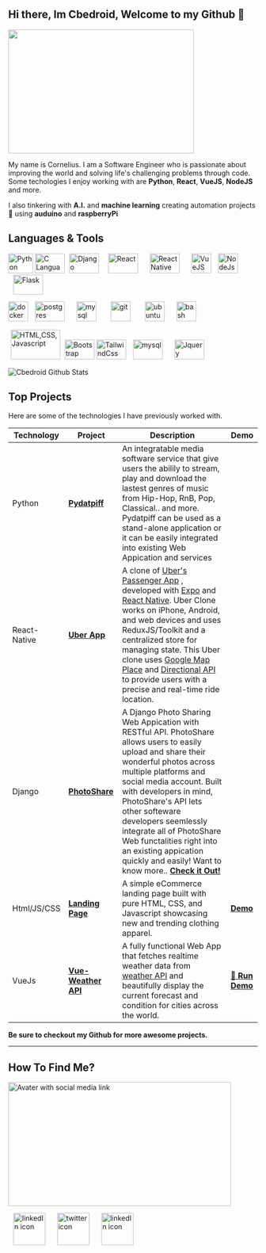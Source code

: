 ## Hi there, Im Cbedroid, Welcome to my Github 👋

<img src="https://user-images.githubusercontent.com/54720725/105557784-0cf66680-5cdb-11eb-84c9-0498e80d2ec7.png" width="375" height="250px">

My name is Cornelius. I am a Software Engineer who is passionate about improving the world and solving life's challenging problems through code. Some techologies I enjoy working with are **Python**, **React**, **VueJS**, **NodeJS** and more. 

I also tinkering with **A.I.** and **machine learning** creating automation projects :robot:  using  **auduino** and **raspberryPi** 


## Languages & Tools 
<div>
   <p>
	<img title="Python"  src="https://i.imgur.com/kYqNRW2.png" width="50" height="40"/>
	<img title="C Languange" src="https://ih1.redbubble.net/image.841964175.7438/flat,750x,075,f-pad,750x1000,f8f8f8.jpg" width="60" height="40"/>
 	<img title="Django"  src="https://automationpanda.files.wordpress.com/2017/09/django-logo-negative.png" width="60" height="40" hspace="5"/>
	<img title="React" src="https://cdn.iconscout.com/icon/free/png-512/react-1-282599.png" alt="React" width="60" height="40" hspace="10"/>
	<img title="React Native" src="https://effectussoftware.com/blog/wp-content/uploads/2020/03/react-native_large.jpg" alt="React Native" width="60" height="40" hspace="10"/>
	<img title="VueJS" src="https://vuejs.org/images/logo.png" width="40" height="40" hspace="10"/>
	<img title="NodeJS" src="https://icon-library.com/images/node-js-icon/node-js-icon-8.jpg" alt="NodeJs" width="40" height="40"/>
	<img title="Flask"    src="https://www.pngkey.com/png/detail/98-985032_flask-logo-flask-python-icon.png" width="60" height="40" hspace="10"/>
 	
   </p>
</div>

<div>
   <p>
      <img title="Docker"   src="https://i.imgur.com/O1dfbU2.png" alt="docker" width="40" height="40"/>
      <img title="Postgres" src="https://www.fullstackpython.com/img/logos/postgresql.jpg" alt="postgres" width="60" height="40" hspace="10"/>
       <img title="Mysql"    src="https://i.imgur.com/DG1ai5x.png" alt="mysql"  width="40" height="40" hspace="10"/>
	<img title="Git"      src="https://miro.medium.com/max/3200/1*8fPMdk2Cd5iJQ7dI7jXCbA.jpeg" alt="git"  width="40" height="40" hspace="15"/>
	<img title="Ubuntu"   src="https://i.imgur.com/wiYdaql.png" alt="ubuntu"  width="40" height="40" hspace="10"/>
	<img title="Bash"     src="https://i.imgur.com/8ChUMCl.png" alt="bash" width="40" height="40" hspace="10"/>
   </p>
</div>

<div>
   <p>
	<img title="HTML,CSS,Javascript" src="https://user-images.githubusercontent.com/30186107/29488525-f55a69d0-84da-11e7-8a39-5476f663b5eb.png" width="100" height="60" hspace="5"/>
 	<img title="Bootstrap" src="https://miro.medium.com/max/1024/0*HHrmGxvASDOUhNc-.png" width="60" height="40"/>
	<img title="TailwindCss" src="https://tailwindcss.com/_next/static/media/social-square.b622e290e82093c36cca57092ffe494f.jpg" width="60" height="40"/>
	<img title="Sass" src="https://images.iambacon.co.uk/blog/sass.png" alt="mysql" width="60" height="40" hspace="10"/>
	<img title="Jquery" src="https://www.programmingscripts.com/wp-content/uploads/2016/01/jquery-icon.png"  width="60" height="40" hspace="10"/>   
   </p>
</div>

<img src="https://github-readme-stats.vercel.app/api?username=cbedroid&show_icons=true&theme=tokyonight"  alt="Cbedroid Github Stats" >


## Top Projects

Here are some of the technologies I have previously worked with.



| Technology | Project | Description | Demo  |
-------------| --------|-------------|-------|
Python | [**Pydatpiff**](https://github.com/cbedroid/pydatpiff) | An integratable media software service that give users the abilily to stream, play and download the lastest genres of music from Hip-Hop, RnB, Pop, Classical.. and more. Pydatpiff can be used as a stand-alone application or it can be easily integrated into existing Web Appication and services 
React-Native  |[**Uber App**](http://github.com/cbedroid/uber-clone)| A clone of [Uber's Passenger App](https://apps.apple.com/us/app/uber-request-a-ride/id368677368) , developed with [Expo](https://docs.expo.dev/) and [React Native](https://reactnative.dev/). Uber Clone works on iPhone, Android, and web devices and uses ReduxJS/Toolkit and a centralized store for managing state. This Uber clone uses [Google Map Place](https://developers.google.com/maps/documentation/places/web-service/overview) and [Directional API](https://developers.google.com/maps/documentation/directions/get-directions) to provide users with a precise and real-time ride location. |
Django | [**PhotoShare**](https://github.com/cbedroid/Photo-Share) | A Django Photo Sharing Web Appication with RESTful API. PhotoShare allows users to easily upload and share their wonderful photos across multiple platforms and social media account. Built with developers in mind, PhotoShare's API lets other softeware developers seemlessly integrate all of PhotoShare Web functalities right into an existing appication quickly and easily! Want to know more.. [**Check it Out!**](https://github.com/cbedroid/Photo-Share/) |
Html/JS/CSS| [**Landing Page**](https://github.com/cbedroid/LandingPage)| A simple eCommerce landing page built with pure HTML, CSS, and Javascript showcasing new and trending clothing apparel.| <a href="https://cbedroid.github.io/LandingPage/" target="_blank" rel="noopener noreferrer"> **Demo**</a>|
VueJs | [**Vue-Weather API**](https://github.com/cbedroid/vue-weather-app)| A fully functional Web App that fetches realtime weather data from [weather API](https://openweathermap.org/api) and beautifully display the current forecast and condition for cities across the world.| <a href="https://cbedroid.github.io/vue-weather-app/" target="_blank"  rel="noopener noreferrer"> :rocket: **Run Demo**</a>  |
  
__Be sure to checkout my Github for more awesome projects.__

---


## How To Find Me?
<img src="https://user-images.githubusercontent.com/54720725/105565664-eeea2f80-5cf5-11eb-9294-b7355a0d10a1.png" alt="Avater with social media link" align="center" width="450" height="250" >

<p>
	<a title="Cornelius" href="https://www.linkedin.com/in/cornelius-brooks/" target="_blank"> <img src="https://cdn4.iconfinder.com/data/icons/social-media-icons-the-circle-set/48/linkedin_circle-512.png" alt="linkedIn icon" width="65" height=65"  hspace="10"></a>
	<a title="@cbedroid" href="https://www.twitter.com/cbedroid" target="_blank"> <img src="https://cdn3.iconfinder.com/data/icons/social-media-circle/512/circle-twitter-512.png" alt="twitter icon" width="65" height="65"  hspace="10"></a>	
	 <a title="Cornelius" href="https://www.youtube.com/channel/UCGPgoafyqSeEbYLkjvpFlDA" target="_blank"> <img src="https://sdpmanagement.com/images/YouTube.png" alt="linkedIn icon" width="65" height=65"  hspace="10"></a>

</p>

<!--
**cbedroid/cbedroid** is a ✨ _special_ ✨ repository because its `README.md` (this file) appears on your GitHub profile.

Here are some ideas to get you started:

- 🔭 I’m currently working on ...
- 🌱 I’m currently learning 
- 👯 I’m looking to collaborate on ...
- 🤔 I’m looking for help with ...
- 💬 Ask me about ...
- 📫 How to reach me: ...
- 😄 Pronouns: ...
- ⚡ Fun fact: ...
-->
